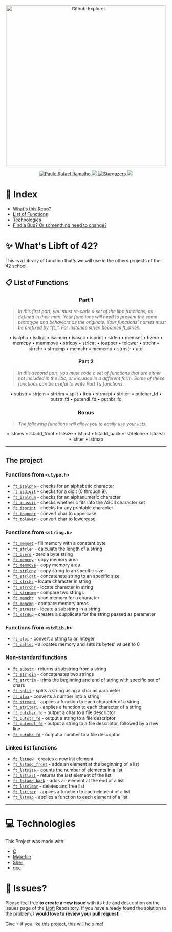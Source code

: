
<div>
<p align="center">
   <img src="./.github/42.png" alt="Github-Explorer" width="500"/>
</p>
</div>
<p align="center">	
  <a href="https://www.linkedin.com/in/prafaelramalho/">
    <img alt="Paulo Rafael Ramalho" src="https://img.shields.io/badge/-Paulo Rafael-682998?style=flat&logo=Linkedin&logoColor=white" />
  </a>

  <a aria-label="Completed" href="https://www.42sp.org.br/">
    <img src="https://img.shields.io/badge/42.sp-Libft-682998?logo="></img>
  </a>

  <a href="https://github.com/Yaten/N/stargazers">
    <img alt="Stargazers" src="https://img.shields.io/github/stars/Yaten/Libft?color=682998&logo=github">
  </a>
  
  <a href="https://github.com/Yaten/libft/commits/main">
    <img src="https://img.shields.io/github/last-commit/Yaten/libft?color=682998">
  </a>
</p>

# :pushpin: Index

* [What's this Repo?](#sparkles_What's-Libft-of-42?)
* [List of Functions](#clipboard_List-of-Fucntions)
* [Technologies](#computer_Technologies)
* [Find a Bug? Or somenthing need to change?](#bug_Issues?)

# :sparkles: What's Libft of 42?

This is a Library of function that's we will use in the others projects of the 42 school.


## :clipboard: List of Functions
<h3 align=center>
Part 1
</h3>

> <i>In this first part, you must re-code a set of the libc functions, as defined in their man. Your functions will need to present the same prototype and behaviors as the originals. Your functions’ names must be prefixed by “ft_”. For instance strlen becomes ft_strlen.</i>

<p align=center>
• isalpha
• isdigit
• isalnum
• isascii
• isprint
• strlen
• memset
• bzero
• memcpy
• memmove
• strlcpy
• strlcat
• toupper
• tolower
• strchr
• strrchr
• strncmp
• memchr
• memcmp
• strnstr
• atoi
</p>

<h3 align=center>
Part 2
</h3>

> <i>In this second part, you must code a set of functions that are either not included in the libc, or included in a different form. Some of these functions can be useful to write Part 1’s functions.</i>

<p align=center>
• substr
• strjoin
• strtrim
• split
• itoa
• strmapi
• striteri
• putchar_fd
• putstr_fd
• putendl_fd
• putnbr_fd
</p>

<h3 align=center>
Bonus
</h3>

> <i>The following functions will allow you to easily use your lists.</i>
<p align=center>
• lstnew
• lstadd_front
• lstsize
• lstlast
• lstadd_back
• lstdelone
• lstclear
• lstiter
• lstmap
</p>

---

<h2>
The project
</h2>

### Functions from `<ctype.h>`

- [`ft_isalpha`](part1/ft_isalpha.c)	- checks  for  an  alphabetic  character
- [`ft_isdigit`](part1/ft_isdigit.c)	- checks for a digit (0 through 9).
- [`ft_isalnum`](part1/ft_isalnum.c)	- checks for an alphanumeric character
- [`ft_isascii`](part1/ft_isascii.c)	- checks whether c fits into the ASCII character set
- [`ft_isprint`](part1/ft_isprint.c)	- checks for any printable character
- [`ft_toupper`](part1/ft_toupper.c)	- convert char to uppercase
- [`ft_tolower`](part1/ft_tolower.c)	- convert char to lowercase

### Functions from `<string.h>`

- [`ft_memset`](part1/ft_memset.c)	- fill memory with a constant byte
- [`ft_strlen`](part1/ft_strlen.c)	- calculate the length of a string
- [`ft_bzero`](part1/ft_bzero.c)	- zero a byte string
- [`ft_memcpy`](part1/ft_memcpy.c)	- copy memory area
- [`ft_memmove`](part1/ft_memmove.c)	- copy memory area
- [`ft_strlcpy`](part1/ft_strlcpy.c)	- copy string to an specific size
- [`ft_strlcat`](part1/ft_strlcat.c)	- concatenate string to an specific size
- [`ft_strchr`](part1/ft_strchr.c)	- locate character in string
- [`ft_strrchr`](part1/ft_strrchr.c)	- locate character in string
- [`ft_strncmp`](part1/ft_strncmp.c)	- compare two strings
- [`ft_memchr`](part1/ft_memchr.c)	- scan memory for a character
- [`ft_memcmp`](part1/ft_memcmp.c)	- compare memory areas
- [`ft_strnstr`](part1/ft_strnstr.c)	- locate a substring in a string
- [`ft_strdup`](part1/ft_strdup.c)	- creates a dupplicate for the string passed as parameter

### Functions from `<stdlib.h>`
- [`ft_atoi`](Part1/ft_atoi.c)	- convert a string to an integer
- [`ft_calloc`](Part1/ft_calloc.c)	- allocates memory and sets its bytes' values to 0

### Non-standard functions
- [`ft_substr`](Part2/ft_substr.c)	- returns a substring from a string
- [`ft_strjoin`](Part2/ft_strjoin.c)	- concatenates two strings
- [`ft_strtrim`](Part2/ft_strtrim.c)	- trims the beginning and end of string with specific set of chars
- [`ft_split`](Part2/ft_split.c)	- splits a string using a char as parameter
- [`ft_itoa`](Part2/ft_itoa.c)	- converts a number into a string
- [`ft_strmapi`](Part2/ft_strmapi.c)	- applies a function to each character of a string
- [`ft_striteri`](Part2/ft_striteri.c)	- applies a function to each character of a string
- [`ft_putchar_fd`](Part2/ft_putchar_fd.c)	- output a char to a file descriptor
- [`ft_putstr_fd`](Part2/ft_putstr_fd.c)	- output a string to a file descriptor
- [`ft_putendl_fd`](Part2/ft_putendl_fd.c)	- output a string to a file descriptor, followed by a new line
- [`ft_putnbr_fd`](Part2/ft_putnbr_fd.c)	- output a number to a file descriptor

### Linked list functions

- [`ft_lstnew`](Bonus/ft_lstnew.c)	- creates a new list element
- [`ft_lstadd_front`](Bonus/ft_lstadd_front.c)	- adds an element at the beginning of a list
- [`ft_lstsize`](Bonus/ft_lstsize.c)	- counts the number of elements in a list
- [`ft_lstlast`](Bonus/ft_lstlast.c)	- returns the last element of the list
- [`ft_lstadd_back`](Bonus/ft_lstadd_back.c)	- adds an element at the end of a list
- [`ft_lstclear`](Bonus/ft_lstclear.c)	- deletes and free list
- [`ft_lstiter`](Bonus/ft_lstiter.c)	- applies a function to each element of a list
- [`ft_lstmap`](Bonus/ft_lstmap.c)	- applies a function to each element of a list

---

# :computer: Technologies

This Project was made with:

* [C](https://devdocs.io/)
* [Makefile](https://www.gnu.org/software/make/manual/make.html)
* [Shell](https://unixguide.readthedocs.io/en/latest/unixcheatsheet/)
* [gcc](https://terminaldeinformacao.com/2015/10/08/como-instalar-e-configurar-o-gcc-no-windows-mingw/)

# :bug: Issues?

Please feel free **to create a new issue** with its title and description on the issues page of the [Libft](https://github.com/Yaten/Libft/issues) Repository. If you have already found the solution to the problem, **I would love to review your pull request**!


Give ⭐️ if you like this project, this will help me!
